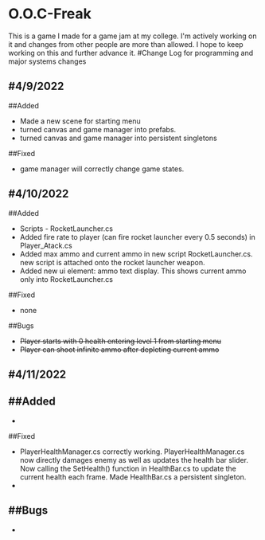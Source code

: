 # O.O.C-Freak
This is a game I made for a game jam at my college. I'm actively working on it and changes from other people are more than allowed. I hope to keep working on this and further advance it.
#Change Log for programming and major systems changes


#4/9/2022
---
##Added
- Made a new scene for starting menu
- turned canvas and game manager into prefabs.
- turned canvas and game manager into persistent singletons

##Fixed
- game manager will correctly change game states.

#4/10/2022
---
##Added
- Scripts - RocketLauncher.cs
- Added fire rate to player (can fire rocket launcher every 0.5 seconds) in Player_Atack.cs
- Added max ammo and current ammo in new script RocketLauncher.cs. new script is attached onto the rocket launcher weapon.
- Added new ui element: ammo text display. This shows current ammo only into RocketLauncher.cs

##Fixed
- none

##Bugs
- ~~Player starts with 0 health entering level 1 from starting menu~~
- ~~Player can shoot infinite ammo after depleting current ammo~~

#4/11/2022
---

##Added
- 
- 

##Fixed
- PlayerHealthManager.cs correctly working. PlayerHealthManager.cs now directly damages enemy as well as updates the health bar slider. Now calling the SetHealth() function in HealthBar.cs to update the current health each frame. Made HealthBar.cs a persistent singleton.
- 

##Bugs
- 
- 

